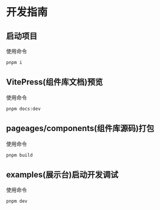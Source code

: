 # 开发指南

## 启动项目

使用命令

```
pnpm i
```

## VitePress(组件库文档)预览

使用命令

```
pnpm docs:dev
```

## pageages/components(组件库源码)打包

使用命令

```
pnpm build
```

## examples(展示台)启动开发调试

使用命令

```
pnpm dev
```

